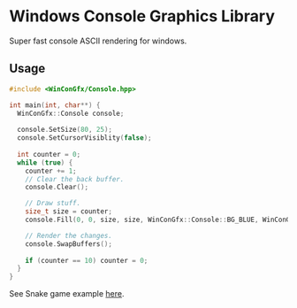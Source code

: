 # Windows Console Graphics Library

Super fast console ASCII rendering for windows.

## Usage

```cpp
#include <WinConGfx/Console.hpp>

int main(int, char**) {
  WinConGfx::Console console;
  
  console.SetSize(80, 25);
  console.SetCursorVisiblity(false);
  
  int counter = 0;
  while (true) {
    counter += 1;
    // Clear the back buffer.
    console.Clear();

    // Draw stuff.
    size_t size = counter;
    console.Fill(0, 0, size, size, WinConGfx::Console::BG_BLUE, WinConGfx::Console::FG_YELLOW, '$');

    // Render the changes.
    console.SwapBuffers();
    
    if (counter == 10) counter = 0;
  }
}
```

See Snake game example [here](/blob/master/src/SampleApp/main.cpp).
